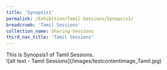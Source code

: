 ```yaml
---
title: 'Synopsis1'
permalink: /Exhibition/Tamil-Sessions/Synopsis1/
breadcrumb: 'Tamil Sessions'
collection_name: Sharing-Sessions
third_nav_title: 'Tamil Sessions'
---
```


<div>
  This is Synopsis1 of Tamil Sessions.<br />
</div>
![alt text - Tamil Sessions](/images/testcontentimage_Tamil.jpg)

